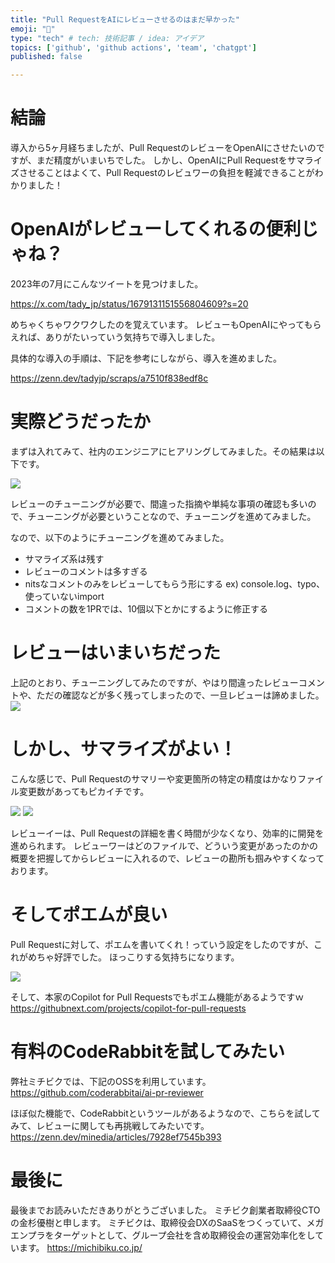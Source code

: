 ```yaml
---
title: "Pull RequestをAIにレビューさせるのはまだ早かった"
emoji: "📘"
type: "tech" # tech: 技術記事 / idea: アイデア
topics: ['github', 'github actions', 'team', 'chatgpt']
published: false

---
```


# 結論

導入から5ヶ月経ちましたが、Pull RequestのレビューをOpenAIにさせたいのですが、まだ精度がいまいちでした。
しかし、OpenAIにPull Requestをサマライズさせることはよくて、Pull Requestのレビュワーの負担を軽減できることがわかりました！

# OpenAIがレビューしてくれるの便利じゃね？

2023年の7月にこんなツイートを見つけました。

https://x.com/tady_jp/status/1679131151556804609?s=20

めちゃくちゃワクワクしたのを覚えています。
レビューもOpenAIにやってもらえれば、ありがたいっていう気持ちで導入しました。


具体的な導入の手順は、下記を参考にしながら、導入を進めました。

https://zenn.dev/tadyjp/scraps/a7510f838edf8c

# 実際どうだったか

まずは入れてみて、社内のエンジニアにヒアリングしてみました。その結果は以下です。

![](https://storage.googleapis.com/zenn-user-upload/fdd3c6f9747a-20231208.png)

レビューのチューニングが必要で、間違った指摘や単純な事項の確認も多いので、チューニングが必要ということなので、チューニングを進めてみました。

なので、以下のようにチューニングを進めてみました。
- サマライズ系は残す
- レビューのコメントは多すぎる
- nitsなコメントのみをレビューしてもらう形にする ex) console.log、typo、使っていないimport
- コメントの数を1PRでは、10個以下とかにするように修正する


# レビューはいまいちだった

上記のとおり、チューニングしてみたのですが、やはり間違ったレビューコメントや、ただの確認などが多く残ってしまったので、一旦レビューは諦めました。
![](https://storage.googleapis.com/zenn-user-upload/10714f1380f4-20231208.png)

# しかし、サマライズがよい！

こんな感じで、Pull Requestのサマリーや変更箇所の特定の精度はかなりファイル変更数があってもピカイチです。

![](https://storage.googleapis.com/zenn-user-upload/81c5a7ceb6c5-20231208.png)
![](https://storage.googleapis.com/zenn-user-upload/f1ec6d277db2-20231208.png)


レビューイーは、Pull Requestの詳細を書く時間が少なくなり、効率的に開発を進められます。
レビューワーはどのファイルで、どういう変更があったのかの概要を把握してからレビューに入れるので、レビューの勘所も掴みやすくなっております。

# そしてポエムが良い

Pull Requestに対して、ポエムを書いてくれ！っていう設定をしたのですが、これがめちゃ好評でした。
ほっこりする気持ちになります。

![](https://storage.googleapis.com/zenn-user-upload/c6b799ba6ac2-20231208.png)

そして、本家のCopilot for Pull Requestsでもポエム機能があるようですｗ
https://githubnext.com/projects/copilot-for-pull-requests

# 有料のCodeRabbitを試してみたい

弊社ミチビクでは、下記のOSSを利用しています。
https://github.com/coderabbitai/ai-pr-reviewer

ほぼ似た機能で、CodeRabbitというツールがあるようなので、こちらを試してみて、レビューに関しても再挑戦してみたいです。
https://zenn.dev/minedia/articles/7928ef7545b393




# 最後に
最後までお読みいただきありがとうございました。
ミチビク創業者取締役CTOの金杉優樹と申します。
ミチビクは、取締役会DXのSaaSをつくっていて、メガエンプラをターゲットとして、グループ会社を含め取締役会の運営効率化をしています。
https://michibiku.co.jp/